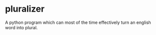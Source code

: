 # pluralizer
A python program which can most of the time effectively turn an english word into plural. 
